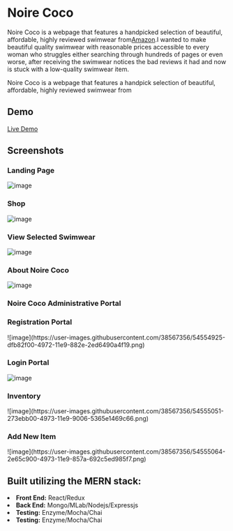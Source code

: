 <h1>Noire Coco</h1>

<p>Noire Coco is a webpage that features a handpicked selection of beautiful, affordable, highly reviewed swimwear from<a href="https://www.amazon.com"/>Amazon</a>.I wanted to make beautiful quality swimwear with reasonable prices accessible to every woman who struggles either searching through hundreds of pages or even worse, after receiving the swimwear notices the bad reviews it had and now is stuck with a low-quality swimwear item. <p>
  
<p>Noire Coco is a webpage that features a handpick selection of beautiful, affordable, highly reviewed swimwear from </p>

<h2>Demo</h2>

<a href="https://heroku.com"/>Live Demo</a>

  

<h2>Screenshots</h2>

<h3> Landing Page</h3>

![image](https://user-images.githubusercontent.com/38567356/54554328-6e2bb100-4971-11e9-88a4-af70052d8dec.png)

<h3>Shop</h3>

![image](https://user-images.githubusercontent.com/38567356/54554387-8996bc00-4971-11e9-8e21-83e6ce3d53ff.png)

<h3>View Selected Swimwear</h3>

![image](https://user-images.githubusercontent.com/38567356/54554638-2a857700-4972-11e9-94ea-b96b1a01d41c.png)

<h3>About Noire Coco</h3>

![image](https://user-images.githubusercontent.com/38567356/54554679-40933780-4972-11e9-808d-c220f71975b4.png)

<h3> Noire Coco Administrative Portal</h3>

<h3> Registration Portal</h3>
![image](https://user-images.githubusercontent.com/38567356/54554925-dfb82f00-4972-11e9-882e-2ed6490a4f19.png)

<h3> Login Portal</h3>

![image](https://user-images.githubusercontent.com/38567356/54554983-ff4f5780-4972-11e9-92c8-dfd50ad12655.png)

<h3> Inventory</h3>
![image](https://user-images.githubusercontent.com/38567356/54555051-273ebb00-4973-11e9-9006-5365e1469c66.png)

<h3> Add New Item</h3>
![image](https://user-images.githubusercontent.com/38567356/54555064-2e65c900-4973-11e9-857a-692c5ed985f7.png)

<h2> Built utilizing the MERN stack:</h2>

<li><strong>Front End:</strong> React/Redux<l/i>
<li><strong>Back End:</strong> Mongo/MLab/Nodejs/Expressjs<l/i>
<li><strong>Testing:</strong> Enzyme/Mocha/Chai<l/i>
<li><strong>Testing:</strong> Enzyme/Mocha/Chai<l/i>

